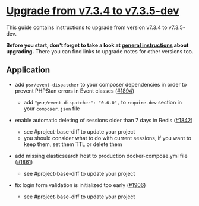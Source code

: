 # [Upgrade from v7.3.4 to v7.3.5-dev](https://github.com/shopsys/shopsys/compare/v7.3.4...7.3)

This guide contains instructions to upgrade from version v7.3.4 to v7.3.5-dev.

**Before you start, don't forget to take a look at [general instructions](https://github.com/shopsys/shopsys/blob/7.3/UPGRADE.md) about upgrading.**
There you can find links to upgrade notes for other versions too.

## Application
- add `psr/event-dispatcher` to your composer dependencies in order to prevent PHPStan errors in Event classes ([#1894](https://github.com/shopsys/shopsys/pull/1894))
    - add `"psr/event-dispatcher": "0.6.0",` to `require-dev` section in your `composer.json` file

- enable automatic deleting of sessions older than 7 days in Redis ([#1842](https://github.com/shopsys/shopsys/pull/1842))
    - see #project-base-diff to update your project
    - you should consider what to do with current sessions, if you want to keep them, set them TTL or delete them

- add missing elasticsearch host to production docker-compose.yml file ([#1861](https://github.com/shopsys/shopsys/pull/1861))
    - see #project-base-diff to update your project

- fix login form validation is initialized too early ([#1906](https://github.com/shopsys/shopsys/pull/1906))
    - see #project-base-diff to update your project

